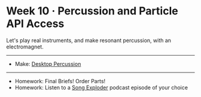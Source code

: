# Week 10 · Percussion and Particle API Access

Let's play real instruments, and make resonant percussion, with an electromagnet.

---

- Make: [Desktop Percussion](exercise.md)

-----

- Homework: Final Briefs! Order Parts!
- Homework: Listen to a [Song Exploder](http://songexploder.net) podcast episode of your choice

